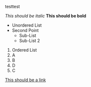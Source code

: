 testtest

*This should be italic*
**This should be bold**

* Unordered List
* Second Point
  * Sub-List
  * Sub-List 2

1. Ordered List
2. A
3. B
4. D
5. C

[This should be a link](staemme.ch)
